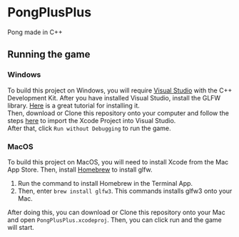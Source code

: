 # PongPlusPlus

Pong made in C++

## Running the game

### Windows

To build this project on Windows, you will require [Visual Studio](https://visualstudio.microsoft.com/) with the C++ Development Kit. After you have installed Visual Studio, install the GLFW library. [Here](https://subscription.packtpub.com/book/application_development/9781782169727/1/ch01lvl1sec13/installing-the-glfw-library-in-windows) is a great tutorial for installing it.<br>
Then, download or Clone this repository onto your computer and follow the steps [here](https://docs.microsoft.com/en-us/visualstudio/cross-platform/import-an-xcode-project?view=vs-2019) to import the Xcode Project into Visual Studio.<br>
After that, click `Run without Debugging` to run the game.


### MacOS

To build this project on MacOS, you will need to install Xcode from the Mac App Store. Then, install [Homebrew](https://brew.sh) to install glfw.

1. Run the command to install Homebrew in the Terminal App.
2. Then, enter `brew install glfw3`. This commands installs glfw3 onto your Mac.

After doing this, you can download or Clone this repository onto your Mac and open `PongPlusPlus.xcodeproj`.
Then, you can click run and the game will start.
